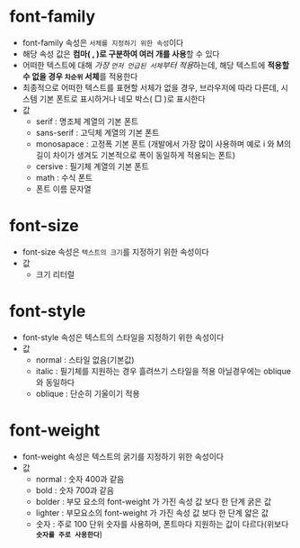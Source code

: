 # font-family
* font-family 속성은 `서체를 지정하기 위한 속성`이다
* 해당 속성 값은 **컴마( , )로 구분하여 여러 개를 사용**할 수 있다
* 어떠한 텍스트에 대해 *가장 `먼저 언급된 서체`부터 적용*하는데, 해당 텍스트에 **적용할 수 없을 경우 `차순위` 서체**를 적용한다
* 최종적으로 어떠한 텍스트를 표현할 서체가 없을 경우, 브라우저에 따라 다른데, 시스템 기본 폰트로 표시하거나 네모 박스( □ )로 표시한다
* 값
    * serif : 명조체 계열의 기본 폰트
    * sans-serif : 고딕체 계열의 기본 폰트
    * monosapace : 고정폭 기본 폰트 (개발에서 가장 많이 사용하며 예로 i 와 M의 길이 차이가 생겨도 기본적으로 폭이 동일하게 적용되는 폰트)
    * cersive : 필기체 계열의 기본 폰트
    * math : 수식 폰트
    * 폰트 이름 문자열
# font-size
* font-size 속성은 `텍스트의 크기`를 지정하기 위한 속성이다
* 값
    * 크기 리터럴
# font-style
* font-style 속성은 텍스트의 스타일을 지정하기 위한 속성이다
* 값
    * normal : 스타일 없음(기본값)
    * italic : 필기체를 지원하는 경우 흘려쓰기 스타일을 적용 아닐경우에는 oblique와 동일하다
    * oblique : 단순히 기울이기 적용
# font-weight
* font-weight 속성은 텍스트의 굵기를 지정하기 위한 속성이다
* 값
    * normal : 숫자 400과 같음
    * bold : 숫자 700과 같음
    * bolder : 부모 요소의 font-weight 가 가진 속성 값 보다 한 단계 굵은 값
    * lighter : 부모요소의 font-weight 가 가진 속성 값 보다 한 단계 얇은 값
    * 숫자 : 주로 100 단위 숫자를 사용하며, 폰트마다 지원하는 값이 다르다(위보다 **`숫자를 주로 사용한다`**)



